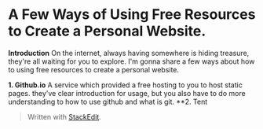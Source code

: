 
# A Few Ways of Using Free Resources to Create a Personal Website.
**Introduction**
On the internet, always having somewhere is hiding treasure, they're all waiting for you to explore. I'm gonna share a few ways about how to using free resources to create a personal website.

**1. Github.io**
A service which provided a free hosting to you to host static pages. they've clear introduction for usage, but you also have to do more understanding to how to use github and what is git.
**2. Tent

> Written with [StackEdit](https://stackedit.io/).
<!--stackedit_data:
eyJwcm9wZXJ0aWVzIjoidGl0bGU6IEEgRmV3IFdheXMgb2YgVX
NpbmcgRnJlZSBSZXNvdXJjZXMgdG8gQ3JlYXRlIGEgUGVyc29u
YWwgV2Vic2l0ZS5cbmF1dGhvcjogSmlhbGluIExpXG50YWdzOi
BmcmVlXG5jYXRlZ29yaWVzOiByZXNvdXJjZVxuIiwiaGlzdG9y
eSI6WzE0NzkyOTI0NDYsMTMzMDQ1NDUxXX0=
-->